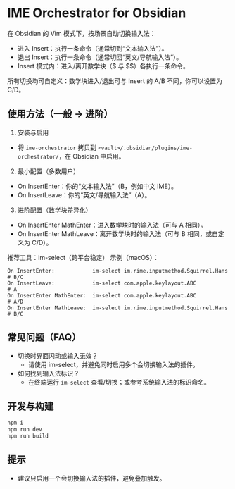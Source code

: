 # IME Orchestrator for Obsidian

在 Obsidian 的 Vim 模式下，按场景自动切换输入法：
- 进入 Insert：执行一条命令（通常切到“文本输入法”）。
- 退出 Insert：执行一条命令（通常切回“英文/导航输入法”）。
- Insert 模式内：进入/离开数学块（$ 与 $$）各执行一条命令。

所有切换均可自定义：数学块进入/退出可与 Insert 的 A/B 不同，你可以设置为 C/D。

## 使用方法（一般 → 进阶）
1) 安装与启用
- 将 `ime-orchestrator` 拷贝到 `<vault>/.obsidian/plugins/ime-orchestrator/`，在 Obsidian 中启用。

2) 最小配置（多数用户）
- On InsertEnter：你的“文本输入法”（B，例如中文 IME）。
- On InsertLeave：你的“英文/导航输入法”（A）。

3) 进阶配置（数学块差异化）
- On InsertEnter MathEnter：进入数学块时的输入法（可与 A 相同）。
- On InsertEnter MathLeave：离开数学块时的输入法（可与 B 相同，或自定义为 C/D）。

推荐工具：im-select（跨平台稳定）
示例（macOS）：
```
On InsertEnter:            im-select im.rime.inputmethod.Squirrel.Hans   # B/C
On InsertLeave:            im-select com.apple.keylayout.ABC             # A
On InsertEnter MathEnter:  im-select com.apple.keylayout.ABC             # A/D
On InsertEnter MathLeave:  im-select im.rime.inputmethod.Squirrel.Hans   # B/C
```

## 常见问题（FAQ）
- 切换时界面闪动或输入无效？
  - 请使用 im-select，并避免同时启用多个会切换输入法的插件。
- 如何找到输入法标识？
  - 在终端运行 `im-select` 查看/切换；或参考系统输入法的标识命名。

## 开发与构建
```bash
npm i
npm run dev
npm run build
```

## 提示
- 建议只启用一个会切换输入法的插件，避免叠加触发。

